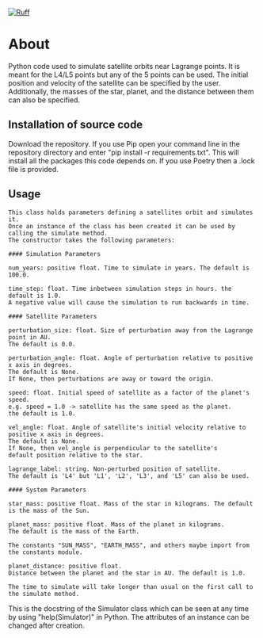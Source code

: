 [![Ruff](https://img.shields.io/endpoint?url=https://raw.githubusercontent.com/astral-sh/ruff/main/assets/badge/v2.json)](https://github.com/astral-sh/ruff)
# About

Python code used to simulate satellite orbits near Lagrange points. It is meant for the L4/L5 points but any of the 5 points can be used. The initial position and velocity of the satellite can be specified by the user. Additionally, the masses of the star, planet, and the distance between them can also be specified.

## Installation of source code

Download the repository.
If you use Pip open your command line in the repository directory and enter "pip install -r requirements.txt". This will install all the packages this code depends on. If you use Poetry then a .lock file is provided.

## Usage

```
This class holds parameters defining a satellites orbit and simulates it.
Once an instance of the class has been created it can be used by calling the simulate method.
The constructor takes the following parameters:

#### Simulation Parameters

num_years: positive float. Time to simulate in years. The default is 100.0.

time_step: float. Time inbetween simulation steps in hours. the default is 1.0.
A negative value will cause the simulation to run backwards in time.

#### Satellite Parameters

perturbation_size: float. Size of perturbation away from the Lagrange point in AU.
The default is 0.0.

perturbation_angle: float. Angle of perturbation relative to positive x axis in degrees.
The default is None.
If None, then perturbations are away or toward the origin.

speed: float. Initial speed of satellite as a factor of the planet's speed.
e.g. speed = 1.0 -> satellite has the same speed as the planet.
the default is 1.0.

vel_angle: float. Angle of satellite's initial velocity relative to positive x axis in degrees.
The default is None.
If None, then vel_angle is perpendicular to the satellite's
default position relative to the star.

lagrange_label: string. Non-perturbed position of satellite.
The default is 'L4' but 'L1', 'L2', 'L3', and 'L5' can also be used.

#### System Parameters

star_mass: positive float. Mass of the star in kilograms. The default is the mass of the Sun.

planet_mass: positive float. Mass of the planet in kilograms.
The default is the mass of the Earth.

The constants "SUN_MASS", "EARTH_MASS", and others maybe import from the constants module.

planet_distance: positive float.
Distance between the planet and the star in AU. The default is 1.0.

The time to simulate will take longer than usual on the first call to the simulate method.
 ```

This is the docstring of the Simulator class which can be seen at any time by using "help(Simulator)" in Python.
The attributes of an instance can be changed after creation.
